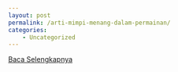 ```yaml
---
layout: post
permalink: /arti-mimpi-menang-dalam-permainan/
categories:
    - Uncategorized
---
```


[Baca Selengkapnya](/05)